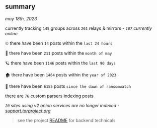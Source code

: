 
## summary
_may 18th, 2023_

currently tracking `145` groups across `261` relays & mirrors - _`107` currently online_

⏲ there have been `14` posts within the `last 24 hours`

🦈 there have been `211` posts within the `month of may`

🪐 there have been `1146` posts within the `last 90 days`

🏚 there have been `1464` posts within the `year of 2023`

🦕 there have been `6155` posts `since the dawn of ransomwatch`

there are `76` custom parsers indexing posts

_`20` sites using v2 onion services are no longer indexed - [support.torproject.org](https://support.torproject.org/onionservices/v2-deprecation/)_

> see the project [README](https://github.com/joshhighet/ransomwatch#ransomwatch--) for backend technicals
